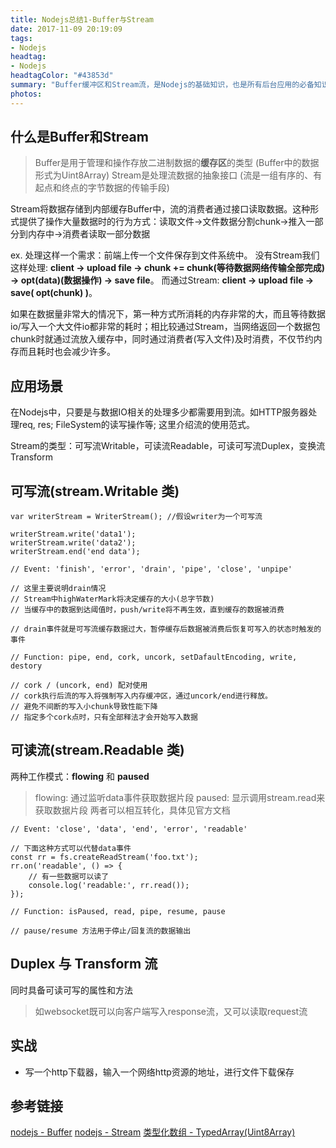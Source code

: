```yaml
---
title: Nodejs总结1-Buffer与Stream
date: 2017-11-09 20:19:09
tags: 
- Nodejs
headtag:
- Nodejs
headtagColor: "#43853d"
summary: "Buffer缓冲区和Stream流，是Nodejs的基础知识，也是所有后台应用的必备知识点。数据流的操作方式不仅提供了大数据场景下的解决方案，也简化了许多IO处理。尽管我们平时都是这些流的使用者，但是了解其中的内部机制有助于我们快速开发及定位问题。"
photos:
---
```


## 什么是Buffer和Stream

> Buffer是用于管理和操作存放二进制数据的**缓存区**的类型 (Buffer中的数据形式为Uint8Array)
> Stream是处理流数据的抽象接口 (流是一组有序的、有起点和终点的字节数据的传输手段)

Stream将数据存储到内部缓存Buffer中，流的消费者通过接口读取数据。这种形式提供了操作大量数据时的行为方式：读取文件->文件数据分割chunk->推入一部分到内存中->消费者读取一部分数据

ex. 处理这样一个需求：前端上传一个文件保存到文件系统中。
没有Stream我们这样处理: **client -> upload file -> chunk += chunk(等待数据网络传输全部完成) -> opt(data)(数据操作) -> save file**。
而通过Stream: **client -> upload file -> save( opt(chunk) )**。

如果在数据量非常大的情况下，第一种方式所消耗的内存非常的大，而且等待数据io/写入一个大文件io都非常的耗时；相比较通过Stream，当网络返回一个数据包chunk时就通过流放入缓存中，同时通过消费者(写入文件)及时消费，不仅节约内存而且耗时也会减少许多。

## 应用场景

在Nodejs中，只要是与数据IO相关的处理多少都需要用到流。如HTTP服务器处理req, res; FileSystem的读写操作等; 这里介绍流的使用范式。

Stream的类型：可写流Writable，可读流Readable，可读可写流Duplex，变换流Transform

## 可写流(stream.Writable 类)

```
var writerStream = WriterStream(); //假设writer为一个可写流

writerStream.write('data1');
writerStream.write('data2');
writerStream.end('end data');

// Event: 'finish', 'error', 'drain', 'pipe', 'close', 'unpipe'

// 这里主要说明drain情况
// Stream中highWaterMark将决定缓存的大小(总字节数)
// 当缓存中的数据到达阈值时，push/write将不再生效，直到缓存的数据被消费

// drain事件就是可写流缓存数据过大，暂停缓存后数据被消费后恢复可写入的状态时触发的事件

// Function: pipe, end, cork, uncork, setDafaultEncoding, write, destory

// cork / (uncork, end) 配对使用
// cork执行后流的写入将强制写入内存缓冲区，通过uncork/end进行释放。
// 避免不间断的写入小chunk导致性能下降
// 指定多个cork点时，只有全部释法才会开始写入数据
```

## 可读流(stream.Readable 类)

两种工作模式：**flowing** 和 **paused**

> flowing: 通过监听data事件获取数据片段
> paused: 显示调用stream.read来获取数据片段
> 两者可以相互转化，具体见官方文档

```
// Event: 'close', 'data', 'end', 'error', 'readable'

// 下面这种方式可以代替data事件
const rr = fs.createReadStream('foo.txt');
rr.on('readable', () => {
    // 有一些数据可以读了
    console.log('readable:', rr.read());
});

// Function: isPaused, read, pipe, resume, pause

// pause/resume 方法用于停止/回复流的数据输出 
```

## Duplex 与 Transform 流

同时具备可读可写的属性和方法

> 如websocket既可以向客户端写入response流，又可以读取request流

## 实战

* 写一个http下载器，输入一个网络http资源的地址，进行文件下载保存

## 参考链接

[nodejs - Buffer](http://nodejs.cn/api/buffer.html#buffer_buffer)
[nodejs - Stream](http://nodejs.cn/api/stream.html#stream_stream)
[类型化数组 - TypedArray(Uint8Array)](https://developer.mozilla.org/zh-CN/docs/Web/JavaScript/Reference/Global_Objects/TypedArray)